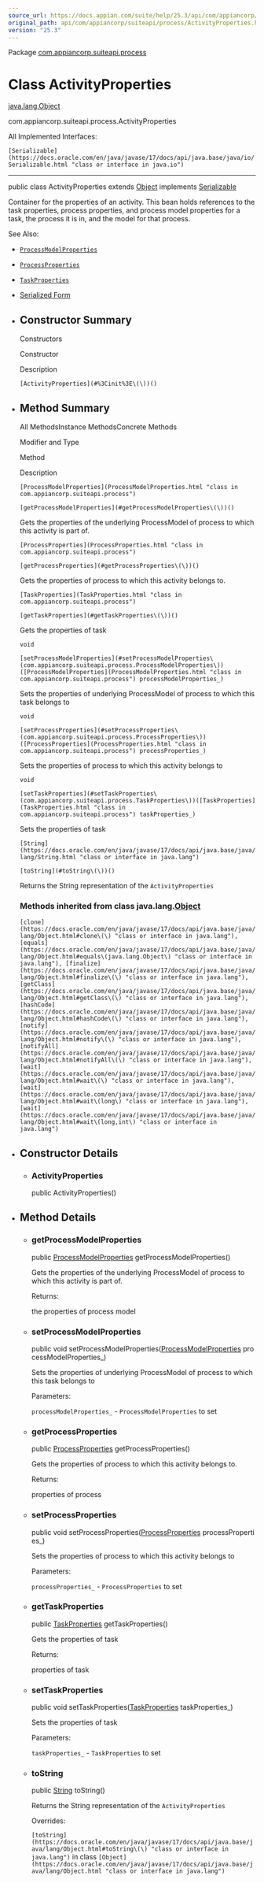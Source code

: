 ```yaml
---
source_url: https://docs.appian.com/suite/help/25.3/api/com/appiancorp/suiteapi/process/ActivityProperties.html
original_path: api/com/appiancorp/suiteapi/process/ActivityProperties.html
version: "25.3"
---
```


Package [com.appiancorp.suiteapi.process](package-summary.html)

# Class ActivityProperties

[java.lang.Object](https://docs.oracle.com/en/java/javase/17/docs/api/java.base/java/lang/Object.html "class or interface in java.lang")

com.appiancorp.suiteapi.process.ActivityProperties

All Implemented Interfaces:

`[Serializable](https://docs.oracle.com/en/java/javase/17/docs/api/java.base/java/io/Serializable.html "class or interface in java.io")`

* * *

public class ActivityProperties extends [Object](https://docs.oracle.com/en/java/javase/17/docs/api/java.base/java/lang/Object.html "class or interface in java.lang") implements [Serializable](https://docs.oracle.com/en/java/javase/17/docs/api/java.base/java/io/Serializable.html "class or interface in java.io")

Container for the properties of an activity. This bean holds references to the task properties, process properties, and process model properties for a task, the process it is in, and the model for that process.

See Also:

-   [`ProcessModelProperties`](ProcessModelProperties.html "class in com.appiancorp.suiteapi.process")
-   [`ProcessProperties`](ProcessProperties.html "class in com.appiancorp.suiteapi.process")
-   [`TaskProperties`](TaskProperties.html "class in com.appiancorp.suiteapi.process")
-   [Serialized Form](../../../../serialized-form.html#com.appiancorp.suiteapi.process.ActivityProperties)

-   ## Constructor Summary

    Constructors

    Constructor

    Description

    `[ActivityProperties](#%3Cinit%3E\(\))()`

-   ## Method Summary

    All MethodsInstance MethodsConcrete Methods

    Modifier and Type

    Method

    Description

    `[ProcessModelProperties](ProcessModelProperties.html "class in com.appiancorp.suiteapi.process")`

    `[getProcessModelProperties](#getProcessModelProperties\(\))()`

    Gets the properties of the underlying ProcessModel of process to which this activity is part of.

    `[ProcessProperties](ProcessProperties.html "class in com.appiancorp.suiteapi.process")`

    `[getProcessProperties](#getProcessProperties\(\))()`

    Gets the properties of process to which this activity belongs to.

    `[TaskProperties](TaskProperties.html "class in com.appiancorp.suiteapi.process")`

    `[getTaskProperties](#getTaskProperties\(\))()`

    Gets the properties of task

    `void`

    `[setProcessModelProperties](#setProcessModelProperties\(com.appiancorp.suiteapi.process.ProcessModelProperties\))([ProcessModelProperties](ProcessModelProperties.html "class in com.appiancorp.suiteapi.process") processModelProperties_)`

    Sets the properties of underlying ProcessModel of process to which this task belongs to

    `void`

    `[setProcessProperties](#setProcessProperties\(com.appiancorp.suiteapi.process.ProcessProperties\))([ProcessProperties](ProcessProperties.html "class in com.appiancorp.suiteapi.process") processProperties_)`

    Sets the properties of process to which this activity belongs to

    `void`

    `[setTaskProperties](#setTaskProperties\(com.appiancorp.suiteapi.process.TaskProperties\))([TaskProperties](TaskProperties.html "class in com.appiancorp.suiteapi.process") taskProperties_)`

    Sets the properties of task

    `[String](https://docs.oracle.com/en/java/javase/17/docs/api/java.base/java/lang/String.html "class or interface in java.lang")`

    `[toString](#toString\(\))()`

    Returns the String representation of the `ActivityProperties`

    ### Methods inherited from class java.lang.[Object](https://docs.oracle.com/en/java/javase/17/docs/api/java.base/java/lang/Object.html "class or interface in java.lang")

    `[clone](https://docs.oracle.com/en/java/javase/17/docs/api/java.base/java/lang/Object.html#clone\(\) "class or interface in java.lang"), [equals](https://docs.oracle.com/en/java/javase/17/docs/api/java.base/java/lang/Object.html#equals\(java.lang.Object\) "class or interface in java.lang"), [finalize](https://docs.oracle.com/en/java/javase/17/docs/api/java.base/java/lang/Object.html#finalize\(\) "class or interface in java.lang"), [getClass](https://docs.oracle.com/en/java/javase/17/docs/api/java.base/java/lang/Object.html#getClass\(\) "class or interface in java.lang"), [hashCode](https://docs.oracle.com/en/java/javase/17/docs/api/java.base/java/lang/Object.html#hashCode\(\) "class or interface in java.lang"), [notify](https://docs.oracle.com/en/java/javase/17/docs/api/java.base/java/lang/Object.html#notify\(\) "class or interface in java.lang"), [notifyAll](https://docs.oracle.com/en/java/javase/17/docs/api/java.base/java/lang/Object.html#notifyAll\(\) "class or interface in java.lang"), [wait](https://docs.oracle.com/en/java/javase/17/docs/api/java.base/java/lang/Object.html#wait\(\) "class or interface in java.lang"), [wait](https://docs.oracle.com/en/java/javase/17/docs/api/java.base/java/lang/Object.html#wait\(long\) "class or interface in java.lang"), [wait](https://docs.oracle.com/en/java/javase/17/docs/api/java.base/java/lang/Object.html#wait\(long,int\) "class or interface in java.lang")`

-   ## Constructor Details

    -   ### ActivityProperties

        public ActivityProperties()

-   ## Method Details

    -   ### getProcessModelProperties

        public [ProcessModelProperties](ProcessModelProperties.html "class in com.appiancorp.suiteapi.process") getProcessModelProperties()

        Gets the properties of the underlying ProcessModel of process to which this activity is part of.

        Returns:

        the properties of process model

    -   ### setProcessModelProperties

        public void setProcessModelProperties([ProcessModelProperties](ProcessModelProperties.html "class in com.appiancorp.suiteapi.process") processModelProperties\_)

        Sets the properties of underlying ProcessModel of process to which this task belongs to

        Parameters:

        `processModelProperties_` - `ProcessModelProperties` to set

    -   ### getProcessProperties

        public [ProcessProperties](ProcessProperties.html "class in com.appiancorp.suiteapi.process") getProcessProperties()

        Gets the properties of process to which this activity belongs to.

        Returns:

        properties of process

    -   ### setProcessProperties

        public void setProcessProperties([ProcessProperties](ProcessProperties.html "class in com.appiancorp.suiteapi.process") processProperties\_)

        Sets the properties of process to which this activity belongs to

        Parameters:

        `processProperties_` - `ProcessProperties` to set

    -   ### getTaskProperties

        public [TaskProperties](TaskProperties.html "class in com.appiancorp.suiteapi.process") getTaskProperties()

        Gets the properties of task

        Returns:

        properties of task

    -   ### setTaskProperties

        public void setTaskProperties([TaskProperties](TaskProperties.html "class in com.appiancorp.suiteapi.process") taskProperties\_)

        Sets the properties of task

        Parameters:

        `taskProperties_` - `TaskProperties` to set

    -   ### toString

        public [String](https://docs.oracle.com/en/java/javase/17/docs/api/java.base/java/lang/String.html "class or interface in java.lang") toString()

        Returns the String representation of the `ActivityProperties`

        Overrides:

        `[toString](https://docs.oracle.com/en/java/javase/17/docs/api/java.base/java/lang/Object.html#toString\(\) "class or interface in java.lang")` in class `[Object](https://docs.oracle.com/en/java/javase/17/docs/api/java.base/java/lang/Object.html "class or interface in java.lang")`